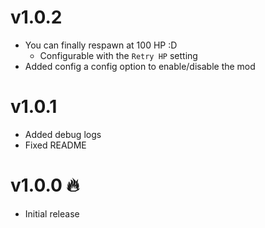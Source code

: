 # v1.0.2
- You can finally respawn at 100 HP :D
  - Configurable with the `Retry HP` setting
- Added config a config option to enable/disable the mod

# v1.0.1
- Added debug logs
- Fixed README

# v1.0.0 🔥
- Initial release